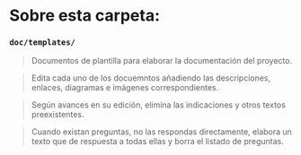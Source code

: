 # Sobre esta carpeta:

### `doc/templates/`

> Documentos de plantilla para elaborar la documentación del proyecto.  

> Edita cada uno de los docuemntos añadiendo las descripciones, enlaces, diagramas e imágenes correspondientes.  

> Según avances en su edición, elimina las indicaciones y otros textos preexistentes.  

> Cuando existan preguntas, no las respondas directamente, elabora un texto que de respuesta a todas ellas y borra el listado de preguntas.  